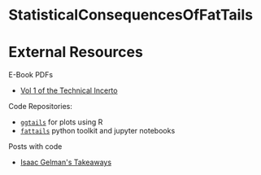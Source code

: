 # StatisticalConsequencesOfFatTails

# External Resources
E-Book PDFs
* [Vol 1 of the Technical Incerto](https://researchers.one/articles/20.01.00018)

Code Repositories:
* [`ggtails`](https://github.com/David-Salazar/ggtails) for plots using R
* [`fattails`](https://github.com/FergM/fattails) python toolkit and jupyter notebooks

Posts with code
* [Isaac Gelman's Takeaways](https://gelman.me/scoft.html)

